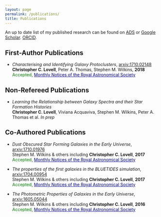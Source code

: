 ```yaml
---
layout: page
permalink: /publications/
title: Publications
---
```


An up to date list of my published research can be found on <a href="http://adsabs.harvard.edu/cgi-bin/nph-abs_connect?return_req=no_params&author=Lovell,%20Christopher%20C.&db_key=AST" target="blank">ADS</a> or <a href="https://scholar.google.co.uk/citations?user=2wlPQ1QAAAAJ&hl=en" target="blank">Google Scholar</a>. <a href="http://orcid.org/0000-0001-7964-5933" target="blank">ORCID</a>.

## First-Author Publications

- *Characterising and Identifying Galaxy Protoclusters*, <a href="https://arxiv.org/abs/1710.02148">arxiv:1710.02148</a>  
**Christopher C. Lovell**, Peter A. Thomas, Stephen M. Wilkins, **2018**    
<span style="color:green">Accepted</span>, <a style="color:darkblue" href="https://academic.oup.com/mnras/article/474/4/4612/4693860">Monthly Notices of the Royal Astronomical Society</a>

## Non-Refereed Publications

- *Learning the Relationship between Galaxy Spectra and their Star Formation Histories*  
**Christopher C. Lovell**, Viviana Acquaviva, Stephen M. Wilkins, Peter A. Thomas et al. *In prep*


## Co-Authored Publications

- *Dust Obscured Star Forming Galaxies in the Early Universe*, <a href="https://arxiv.org/abs/1710.01976">arxiv:1710.01976</a>  
Stephen M. Wilkins & others including **Christopher C. Lovell**, **2017**    
<span style="color:green">Accepted</span>, <a style="color:darkblue" href="https://academic.oup.com/mnras/article/473/4/5363/4430636">Monthly Notices of the Royal Astronomical Society</a>

- *The properties of the first galaxies in the BLUETIDES simulation*, <a href="https://arxiv.org/abs/1704.00954">arxiv:1704.00954</a>  
Stephen M. Wilkins & others including **Christopher C. Lovell**, **2017**    
<span style="color:green">Accepted</span>, <a style="color:darkblue" href="https://academic.oup.com/mnras/article/469/3/2517/3786441">Monthly Notices of the Royal Astronomical Society</a>

- *The Photometric Properties of Galaxies in the Early Universe*,  <a href="https://arxiv.org/abs/1605.05044">arxiv:1605.05044</a>  
Stephen M. Wilkins & others including **Christopher C. Lovell**, **2016**    
<span style="color:green">Accepted</span>, <a style="color:darkblue" href="https://academic.oup.com/mnras/article/460/3/3170/2609428">Monthly Notices of the Royal Astronomical Society</a>

<!-- ## Invited Talks

- March 2018, University of California, Santa Cruz  
*Characterising and Identifying Galaxy Protoclusters* -->
